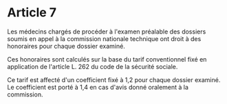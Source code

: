 # Article 7

Les médecins chargés de procéder à l'examen préalable des dossiers soumis en appel à la commission nationale technique ont droit à des honoraires pour chaque dossier examiné.

Ces honoraires sont calculés sur la base du tarif conventionnel fixé en application de l'article L. 262 du code de la sécurité sociale.

Ce tarif est affecté d'un coefficient fixé à 1,2 pour chaque dossier examiné. Le coefficient est porté à 1,4 en cas d'avis donné oralement à la commission.
